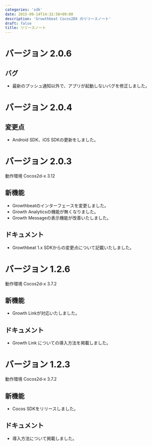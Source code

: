 ```yaml
---
categories: 'sdk'
date: 2015-09-14T14:32:58+09:00
description: 'Growthbeat Cocos2DX のリリースノート'
draft: false
title: リリースノート
---
```


# バージョン 2.0.6

## バグ
- 最新のプッシュ通知以外で、アプリが起動しないバグを修正しました。

# バージョン 2.0.4

## 変更点
- Android SDK、iOS SDKの更新をしました。

# バージョン 2.0.3

動作環境 Cocos2d-x 3.12

## 新機能

- Growthbeatのインターフェースを変更しました。
- Growth Analyticsの機能が無くなりました。
- Growth Messageの表示機能が改善いたしました。

## ドキュメント

- Growthbeat 1.x SDKからの変更点について記載いたしました。

# バージョン 1.2.6

動作環境 Cocos2d-x 3.7.2

## 新機能

- Growth Linkが対応いたしました。

## ドキュメント

- Growth Link についての導入方法を掲載しました。

# バージョン 1.2.3

動作環境 Cocos2d-x 3.7.2

## 新機能

- Cocos SDKをリリースしました。

## ドキュメント

- 導入方法について掲載しました。
